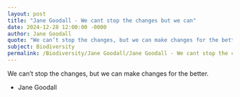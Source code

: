 ```yaml
---
layout: post
title: "Jane Goodall - We cant stop the changes but we can"
date: 2024-12-28 12:00:00 -0000
author: Jane Goodall
quote: "We can’t stop the changes, but we can make changes for the better."
subject: Biodiversity
permalink: /Biodiversity/Jane Goodall/Jane Goodall - We cant stop the changes but we can
---
```


We can’t stop the changes, but we can make changes for the better.

- Jane Goodall
